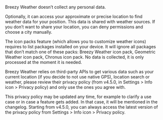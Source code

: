 Breezy Weather doesn’t collect any personal data.

Optionally, it can access your approximate or precise location to find weather data for your position. This data is shared with weather sources. If you don’t want to share your location, you can deny permissions and choose a city manually.

The icon packs feature (which allows you to customize weather icons) requires to list packages installed on your device. It will ignore all packages that don’t match one of these packs: Breezy Weather icon pack, Geometric Weather icon pack, Chronus icon pack. No data is collected, it is only processed at the moment it is needed.

Breezy Weather relies on third-party APIs to get various data such as your current location (if you decide to not use native GPS), location search or weather, please review their privacy policy (from v4.5.0, in Settings > Info icon > Privacy policy) and only use the ones you agree with.

This privacy policy may be updated any time, for example to clarify a use case or in case a feature gets added. In that case, it will be mentioned in the changelog. Starting from v4.5.0, you can always access the latest version of the privacy policy from Settings > Info icon > Privacy policy.